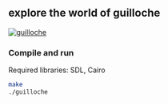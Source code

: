 ## explore the world of guilloche

[![guilloche](http://img.youtube.com/vi/JYKmZ7niF04/0.jpg)](https://www.youtube.com/watch?v=JYKmZ7niF04)

### Compile and run

Required libraries: SDL, Cairo

```bash
make
./guilloche
```
